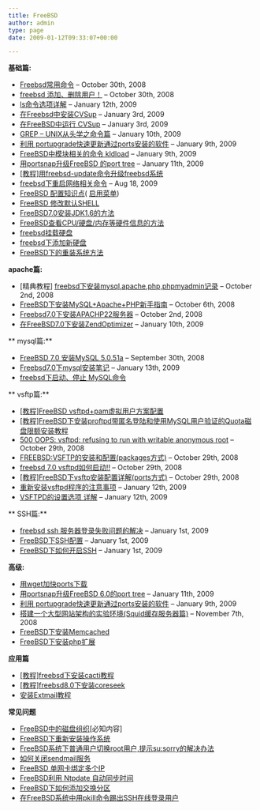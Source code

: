 ```yaml
---
title: FreeBSD
author: admin
type: page
date: 2009-01-12T09:33:07+00:00

---
```

**基础篇:**

 * [Freebsd常用命令](/archives/497 "Permanent Link to Freebsd常用命令") – October 30th, 2008
 * [freebsd 添加、删除用户！](/archives/495 "Permanent Link to freebsd 添加、删除用户！") – October 30th, 2008
 * [ls命令选项详解](/archives/849 "Permanent Link to ls命令选项详解") – January 12th, 2009
 * [在Freebsd中安装CVSup](/archives/787 "Permanent Link to 在Freebsd中安装CVSup") – January 3rd, 2009
 * [在FreeBSD中运行 CVSup](/archives/785 "Permanent Link to 在FreeBSD中运行 CVSup") – January 3rd, 2009
 * [GREP – UNIX从头学之命令篇](/archives/818 "Permanent Link to GREP - UNIX从头学之命令篇") – January 10th, 2009
 * [利用 portupgrade快速更新通过ports安装的软件](/archives/814 "Permanent Link to 利用 portupgrade快速更新通过ports安装的软件") – January 9th, 2009
 * [FreeBSD中模块相关的命令 kldload](/archives/804 "Permanent Link to FreeBSD中模块相关的命令 kldload") – January 9th, 2009
 * [用portsnap升级FreeBSD 的port tree](/archives/830 "Permanent Link to 用portsnap升级FreeBSD 6.0的port tree") – January 11th, 2009
 * [[教程]用freebsd-update命令升级freebsd系统](http://blog.haohtml.com/archives/2840)
 * [freebsd下重启网络相关命令](/archives/2204 "reebsd下重启网络相关命令e") – Aug 18, 2009
 * [FreeBSD 配置知识点](http://blog.haohtml.com/archives/3292)( [启用菜单](http://blog.haohtml.com/archives/3292))
 * [FreeBSD 修改默认SHELL](http://blog.haohtml.com/archives/6921)
 * [FreeBSD7.0安装JDK1.6的方法](http://blog.haohtml.com/archives/3258)
 * [FreeBSD查看CPU/硬盘/内存等硬件信息的方法](http://blog.haohtml.com/archives/3256)
 * [freebsd挂载硬盘](http://blog.haohtml.com/archives/2826)
 * [freebsd下添加新硬盘](http://blog.haohtml.com/archives/7174)
 * [FreeBSD下的重装系统方法](http://blog.haohtml.com/archives/7197)

 **apache篇:**

 * [精典教程] [freebsd下安装mysql,apache,php,phpmyadmin记录](/archives/435 "Permanent Link to freebsd7.0下安装mysql,apache,php,phpmyadmin记录") – October 2nd, 2008
 * [FreeBSD下安装MySQL+Apache+PHP新手指南](/archives/438 "Permanent Link to [精典] FreeBSD下安装MySQL+Apache+PHP新手指南") – October 6th, 2008
 * [Freebsd7.0下安装APACHP22服务器](/archives/433 "Permanent Link to Freebsd7.0下安装APACHP22服务器") – October 2nd, 2008
 * [在FreeBSD7.0下安装ZendOptimizer](/archives/821 "Permanent Link to 在FreeBSD7.0下安装ZendOptimizer") – January 10th, 2009

**
mysql篇:**

 * [FreeBSD 7.0 安装MySQL 5.0.51a](/archives/430 "Permanent Link to FreeBSD 7.0 安装MySQL 5.0.51a") – September 30th, 2008
 * [Freebsd7.0下mysql安装笔记](/archives/905 "Permanent Link to Freebsd7.0下mysql安装笔记") – January 13th, 2009
 * [freebsd下启动、停止 MySQL命令](http://blog.haohtml.com/archives/4447)

**
vsftp篇:**

 * [[教程]FreeBSD vsftpd+pam虚拟用户方案配置](http://blog.haohtml.com/archives/7213)
 * [[教程]FreeBSD下安装proftpd带匿名登陆和使用MySQL用户验证的Quota磁盘限额安装教程](http://blog.haohtml.com/archives/7871)
 * [500 OOPS: vsftpd: refusing to run with writable anonymous root](/archives/492 "Permanent Link to 500 OOPS: vsftpd: refusing to run with writable anonymous root") – October 29th, 2008
 * [FREEBSD:VSFTP的安装和配置(packages方式)](/archives/488 "Permanent Link to FREEBSD:VSFTP的安装和配置(packages方式)") – October 29th, 2008
 * [freebsd 7.0 vsftpd如何启动!!](/archives/486 "Permanent Link to freebsd 7.0 vsftpd如何启动!!") – October 29th, 2008
 * [[教程]FreeBSD下vsftp安装配置详解(ports方式)](/archives/484 "Permanent Link to FreeBSD下vsftp安装配置详解(ports方式)") – October 29th, 2008
 * [重新安装vsftpd程序的注意事项](/archives/835 "Permanent Link to 重新安装vsftpd程序的注意事项") – January 12th, 2009
 * [VSFTPD的设置选项 详解](/archives/857 "Permanent Link to 5、VSFTPD的设置选项 详解") – January 12th, 2009

**
SSH篇:**

 * [freebsd ssh 服务器登录失败问题的解决](/archives/780 "Permanent Link to freebsd ssh 服务器登录失败问题的解决") – January 1st, 2009
 * [FreeBSD下SSH配置](/archives/778 "Permanent Link to FreeBSD下SSH配置") – January 1st, 2009
 * [FreeBSD下如何开启SSH](/archives/776 "Permanent Link to FreeBSD下如何开启SSH") – January 1st, 2009

**高级:**

 * [用wget加快ports下载](/archives/1243)
 * [用portsnap升级FreeBSD 6.0的port tree](/archives/830 "Permanent Link to 用portsnap升级FreeBSD 6.0的port tree") – January 11th, 2009
 * [利用 portupgrade快速更新通过ports安装的软件](/archives/814 "Permanent Link to 利用 portupgrade快速更新通过ports安装的软件") – January 9th, 2009
 * [搭建一个大型网站架构的实验环境(Squid缓存服务器篇)](/archives/524 "Permanent Link to 搭建一个大型网站架构的实验环境(Squid缓存服务器篇)") – November 7th, 2008
 * [FreeBSD下安装Memcached](http://blog.haohtml.com/archives/435)
 * [FreeBSD下安装php扩展](http://blog.haohtml.com/archives/7001)

**应用篇**

 * [[教程]freebsd下安装cacti教程](http://blog.haohtml.com/archives/6988)
 * [[教程]freebsd8.0下安装coreseek](http://blog.haohtml.com/archives/5339)
 * [安装Extmail教程](http://wiki.extmail.org/extmail_solution_for_freebsd)

**常见问题**

 * [FreeBSD中的磁盘组织](http://blog.haohtml.com/archives/7158)[必知内容]
 * [FreeBSD下重新安装操作系统](http://blog.haohtml.com/archives/7197)
 * [FreeBSD系统下普通用户切换root用户,提示su:sorry的解决办法](http://blog.haohtml.com/archives/6706)
 * [如何关闭sendmail服务](http://blog.haohtml.com/archives/6894)
 * [FreeBSD 单网卡绑定多个IP](http://blog.haohtml.com/archives/6439)
 * [FreeBSD利用 Ntpdate 自动同步时间](http://blog.haohtml.com/archives/7030)
 * [FreeBSD下如何添加交换分区](http://blog.haohtml.com/archives/7321)
 * [在FreeBSD系统中用pkill命令踢出SSH在线登录用户](http://blog.haohtml.com/archives/12432)